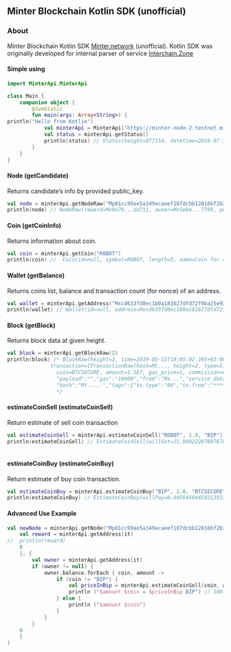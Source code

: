 ## Minter Blockchain Kotlin SDK (unofficial)

### About
Minter Blockchain Kotlin SDK [Minter.network](https://minter.network) (unofficial).
Kotlin SDK was originally developed for internal parser of service [Interсhain.Zone](https://minter.interchain.zone) 

#### Simple using
```kotlin
import MinterApi.MinterApi

class Main {
    companion object {
        @JvmStatic
        fun main(args: Array<String>) {
println("Hello from Kotlin")
            val minterApi = MinterApi("https://minter-node-2.testnet.minter.network:8841")
            val status = minterApi.getStatus()
            println(status) // Status(height=977154, datetime=2019-07-11T21:26:22.119+03:00, network=minter-mainnet-1)
        }
    }
}
```

#### Node (getCandidate)
Returns candidate’s info by provided public_key.
```kotlin
val node = minterApi.getNodeRaw("Mp01cc99ae5a349ecaeef187dcbb12816bf2b3d8eae80f654034b21213aa445b2c")
println(node) // NodeRaw(reward=Mx0a76...dd711, owner=Mx5ebe...7799, pub_key=Mp01cc...5b2c, commission=10, crblock=4)
```


#### Coin (getCoinInfo)
Returns information about coin.
```kotlin
val coin = minterApi.getCoin("ROBOT")
println(coin) //  Coin(id=null, symbol=ROBOT, length=5, name=Coin for robots, creater=null, crr=80, ...)
```

#### Wallet (getBalance)
Returns coins list, balance and transaction count (for nonce) of an address.
```kotlin
val wallet = minterApi.getAddress("Mxcd633fd8ec1b0a181627dfd72f9ba25e93f0c899")
println(wallet) // Wallet(id=null, address=Mxcd633fd8ec1b0a181627dfd72f9ba25e93f0c899, count_txs=17, balance={BTCSECURE=5.3534213964374E-5, BIP=4245.51470327139, SATOSHI=888.8888})       
```

#### Block (getBlock)
Returns block data at given height.
```kotlin
val block = minterApi.getBlockRaw(2)
println(block) /* BlockRaw(height=2, time=2019-05-15T18:05:02.395+03:00, num_txs=3, total_txs=3, reward=333.0, size=4310, proposer=Mp...,
              transaction=[TransactionRaw(hash=Mt..., height=2, type=5, from=Mx..., to=null, node=, stake=15000000000000000000000000,
                coin=BTCSECURE, amount=1.5E7, gas_price=1, commission=null, payload=false, gas=100000, gascoin=BIP)},
                "payload":"","gas":"10000","from":"Mx...","service_data":"","gas_coin":"BIP","type":6,"raw_tx":"******","nonce":"1",
                "hash":"Mt.....","tags":{"tx.type":"06","tx.from":"****"}}])
                */          
```

#### estimateCoinSell (estimateCoinSell)
Return estimate of sell coin transaction
```kotlin
val estimateCoinSell = minterApi.estimateCoinSell("ROBOT", 1.0, "BIP")
println(estimateCoinSell) // EstimateCoinSell(willGet=21.908222878076707, commission=0.1)
          
```

#### estimateCoinBuy (estimateCoinBuy)
Return estimate of buy coin transaction.
```kotlin
val estimateCoinBuy = minterApi.estimateCoinBuy("BIP", 1.0, "BTCSECURE")
println(estimateCoinBuy) // EstimateCoinBuy(willPay=0.04564504450213553, commission=0.1)    
```

#### Advanced Use Example
```kotlin
val newNode = minterApi.getNode("Mp01cc99ae5a349ecaeef187dcbb12816bf2b3d8eae80f654034b21213aa445b2c", 0, {
    val reward = minterApi.getAddress(it)
//  println(reward)
    0
    }, {
        val owner = minterApi.getAddress(it)
        if (owner != null) {
            owner.balance.forEach { coin, amount ->
                if (coin != "BIP") {
                    val priceInBip = minterApi.estimateCoinSell(coin, amount, "BIP")!!.willGet
                    println ("$amount $coin = $priceInBip BIP") // 100.00006004578127 BTCSECURE = 4.564748939706455 BIP
                } else {
                    println ("$amount $coin")
                }
            }
        }
    0
    }
)
```



